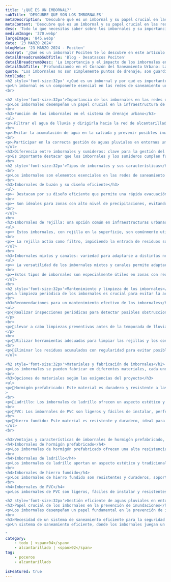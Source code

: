 ```yaml
---
title: '¿QUÉ ES UN IMBORNAL?'	
subTitle: 'DESCUBRE QUE SON LOS IMBORNALES'
metaDescription: 'Descubre qué es un imbornal y su papel crucial en las redes de saneamiento. Aprende cómo contribuye a la eficiencia del drenaje urbano y la prevención de inundaciones, asegurando un entorno más seguro y sostenible.'
metaContent: 'Descubre qué es un imbornal y su papel crucial en las redes de saneamiento. Aprende cómo contribuye a la eficiencia del drenaje urbano y la prevención de inundaciones, asegurando un entorno más seguro y sostenible.'
desc: 'Todo lo que necesitas saber sobre los imbornales y su importancia de su cuidado y mantenimiento en las redes de saneamiento urbano.'
mediumImage: '370.webp'
largeImage: '845.webp'
date: '23 MARZO 2024'
blogMeta: '23 MARZO 2024 - Pociten'
excerpt: '¿Qué es un imbornal? Pociten te lo descubre en este artículo.'
detailBreadcrumbSubTitle: 'Blog - Desatascos Pociten'
detailBreadcrumbDesc: 'La importancia y el impacto de los imbornales en las redes de saneamiento'
detailSubTitle: 'Profundizando en el Corazón del Saneamiento Urbano: La Vital Función de los Imbornales'
quote: "Los imbornales no son simplemente puntos de drenaje; son guardianes de nuestras ciudades contra las aguas torrenciales."
htmlCode: "
<h2 style='font-size:32px' >¿Qué es un imbornal y por qué es importante para las redes de saneamiento?</h2>
<p>Un imbornal es un componente esencial en las redes de saneamiento urbano, ubicado en la calzada para filtrar y conducir agua de lluvia. A diferencia de los sumideros, los imbornales tienen entrada horizontal. Es fundamental realizar mantenimiento regular para evitar obstrucciones. Los imbornales se fabrican en diversos materiales y existen varios tipos que se adaptan a diferentes necesidades en la gestión de aguas pluviales en entornos urbanos.</p>
<br>

<h2 style='font-size:32px'>Importancia de los imbornales en las redes de saneamiento</h2>
<p>Los imbornales desempeñan un papel crucial en la infraestructura de drenaje urbano, contribuyendo a la gestión eficiente de aguas pluviales. Su correcto funcionamiento es vital para evitar <a href='https://www.desatascos-madrid.com/services/achiques-de-agua'>inundaciones</a> y garantizar la seguridad de las ciudades.</p>
<br>
<h3>Función de los imbornales en el sistema de drenaje urbano</h3>
<ul>
<p>💧Filtrar el agua de lluvia y dirigirla hacia la red de alcantarillado.</p>
<br>
<p>💧Evitar la acumulación de agua en la calzada y prevenir posibles inundaciones.</p>
<br>
<p>💧Participar en la correcta gestión de aguas pluviales en entornos urbanos.</p>
</ul>
<h3>Diferencia entre imbornales y sumideros: clave para la gestión del agua</h3>
<p>Es importante destacar que los imbornales y los sumideros cumplen funciones distintas en el sistema de drenaje. Mientras que los imbornales tienen una entrada horizontal de agua, los sumideros presentan una entrada vertical. Esta diferencia es fundamental para una correcta gestión del agua en entornos urbanos, ya que cada tipo de elemento cumple un papel específico en el desagüe de aguas pluviales.</p>
<br>
<h2 style='font-size:32px'>Tipos de imbornales y sus características</h2>
<br>
<p>Los imbornales son elementos esenciales en las redes de saneamiento urbano, existiendo diferentes tipos adaptados a las necesidades específicas en la gestión de aguas pluviales en entornos urbanos.</p>
<br>
<h3>Imbornales de buzón y su diseño eficiente</h3>
<ul>
<p>➡️ Destacan por su diseño eficiente que permite una rápida evacuación del agua de lluvia.</p>
<br>
<p>➡️ Son ideales para zonas con alto nivel de precipitaciones, evitando posibles inundaciones.</p>
<br>
</ul>
<br>
<h3>Imbornales de rejilla: una opción común en infraestructuras urbanas</h3>
<ul>
<p>➡️ Estos imbornales, con rejilla en la superficie, son comúnmente utilizados en ciudades para el drenaje eficaz del agua.</p>
<br>
<p>➡️ La rejilla actúa como filtro, impidiendo la entrada de residuos sólidos al sistema de drenaje..</p>
</ul>
<br>
<h3>Imbornales mixtos y canales: variedad para adaptarse a distintas necesidades</h3>
<ul>
<p>➡️ La versatilidad de los imbornales mixtos y canales permite adaptarse a diferentes condiciones y exigencias en la gestión de agua pluvial.</p>
<br>
<p>➡️Estos tipos de imbornales son especialmente útiles en zonas con requerimientos específicos de drenaje. Permiten la evacuación rápida del agua de lluvia, evitando posibles inundaciones en la calzada.</p>
</ul>
<br>
<h2 style='font-size:32px'>Mantenimiento y limpieza de los imbornales</h2>
<p>La limpieza periódica de los imbornales es crucial para evitar la acumulación de residuos, hojas u otros materiales que puedan obstruir el paso del agua de lluvia hacia el sistema de alcantarillado. De esta manera, se garantiza el correcto drenaje y se previenen posibles problemas de inundaciones en la ciudad.</p>
<br>
<h3>Recomendaciones para un mantenimiento efectivo de los imbornales</h3>
<ul>
<p>🔧Realizar inspecciones periódicas para detectar posibles obstrucciones o daños en los imbornales.
</p>
<br>
<p>🔧Llevar a cabo limpiezas preventivas antes de la temporada de lluvias para asegurar un correcto funcionamiento durante los periodos de precipitaciones.
</p>
<br>
<p>🔧Utilizar herramientas adecuadas para limpiar las rejillas y los conductos de los imbornales.</p>
<br>
<p>🔧Eliminar los residuos acumulados con regularidad para evitar posibles obstrucciones y garantizar un flujo de agua sin problemas.</p>
</ul>

<h2 style='font-size:32px'>Materiales y fabricación de imbornales</h2>
<p>Los imbornales se pueden fabricar en diferentes materiales, cada uno adaptado a las necesidades específicas de cada proyecto.</p>
<br>
<h3>Opciones de materiales según las exigencias del proyecto</h3>
<ul>
<p>🔩Hormigón prefabricado: Este material es duradero y resistente a las condiciones climáticas, ideal para imbornales expuestos a un alto nivel de tráfico.</p
>
<br>
<p>🔩Ladrillo: Los imbornales de ladrillo ofrecen un aspecto estético y tradicional, adecuado para entornos urbanos históricos.</p>
<br>
<p>🔩PVC: Los imbornales de PVC son ligeros y fáciles de instalar, perfectos para proyectos que requieran una instalación rápida.</p>
<br>
<p>🔩Hierro fundido: Este material es resistente y duradero, ideal para imbornales expuestos a un alto nivel de tráfico y condiciones climáticas adversas.</p>
</ul>
<br>

<h3>Ventajas y características de imbornales de hormigón prefabricado, ladrillo, hierro y PVC</h3>
<h4>Imbornales de hormigón prefabricado</h4>
<p>Los imbornales de hormigón prefabricado ofrecen una alta resistencia y durabilidad, siendo ideales para zonas de tráfico intenso. Su instalación es sencilla y garantiza un funcionamiento óptimo a lo largo del tiempo.</p>
<br>
<h4>Imbornales de ladrillo</h4>
<p>Los imbornales de ladrillo aportan un aspecto estético y tradicional a las calles de las ciudades, integrándose de forma armónica en entornos urbanos históricos. Son una opción popular en proyectos de rehabilitación urbana.</p>
<br>
<h4>Imbornales de hierro fundido</h4>
<p>Los imbornales de hierro fundido son resistentes y duraderos, soportando condiciones climáticas adversas y un alto nivel de tráfico. Su diseño clásico y robusto los convierte en una opción fiable para entornos urbanos.</p>
<br>
<h4>Imbornales de PVC</h4>
<p>Los imbornales de PVC son ligeros, fáciles de instalar y resistentes a la corrosión, siendo una opción económica y eficiente para proyectos que requieran una instalación rápida y sencilla.</p>

<h2 style='font-size:32px'>Gestión eficiente de aguas pluviales en entornos urbanos</h2>
<h3>Papel crucial de los imbornales en la prevención de inundaciones</h3>
<p>Los imbornales desempeñan un papel fundamental en la prevención de inundaciones en entornos urbanos al filtrar y canalizar el agua de lluvia de forma eficiente. Gracias a su diseño y ubicación estratégica en la calzada, permiten una evacuación rápida del agua, evitando posibles desbordamientos y asegurando la seguridad de la ciudad.</p>
<br>
<h3>Necesidad de un sistema de saneamiento eficiente para la seguridad y comodidad ciudadana</h3>
<p>Un sistema de saneamiento eficiente, donde los imbornales juegan un rol clave, es imprescindible para garantizar la seguridad y comodidad de los ciudadanos. La gestión adecuada de las aguas pluviales contribuye a prevenir inundaciones, mantener limpias las calles y preservar la infraestructura urbana en óptimas condiciones.</p>

"
category:
    - todo | <span>04</span>
    - alcantarillado | <span>02</span>
tag:
    - poceros
    - alcantarillado
    
isFeatured: true
---
```

